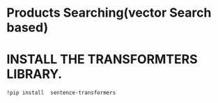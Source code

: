 # Products Searching(vector Search based)

# **INSTALL THE TRANSFORMTERS LIBRARY.**
```
!pip install  sentence-transformers
```
